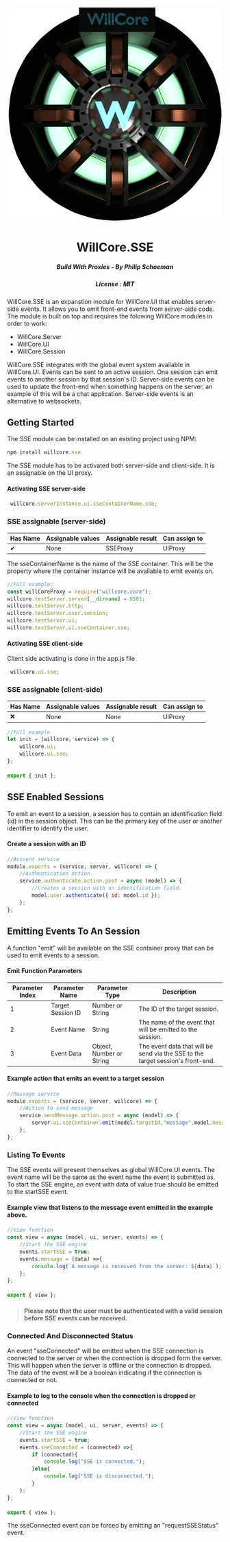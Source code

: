 <p align="center">
<img src="res/WillCoreLogo.png"  />
<h1 align="center">WillCore.SSE</h1>
<h5 align="center">Build With Proxies - By Philip Schoeman</h5>
<h5 align="center">License : MIT</h5>
</p>


WillCore.SSE is an expanstion module for WillCore.UI that enables server-side events. It allows you to emit front-end events from server-side code. The module is built on top and requires the folowing WillCore modules in order to work:

* WillCore.Server
* WillCore.UI
* WillCore.Session

WillCore.SSE integrates with the global event system available in WillCore.UI. Events can be sent to an active session. One session can emit events to another session by that session's ID. Server-side events can be used to update the front-end when something happens on the server, an example of this will be a chat application. Server-side events is an alternative to websockets.

## Getting Started

The SSE module can be installed on an existing project using NPM:

```javascript
npm install willcore.sse
```

The SSE module has to be activated both server-side and client-side. It is an assignable on the UI proxy.

#### Activating SSE server-side

```javascript
 willcore.serverInstance.ui.sseContainerName.sse;
```

### __SSE assignable (server-side)__

Has Name | Assignable values | Assignable result | Can assign to
-------- | ----------------- | ----------------- | -------------
   ✔    | None          |  SSEProxy     | UIProxy


The sseContainerName is the name of the SSE container. This will be the property where the container instance will be available to emit events on.

```javascript
//Full example:
const willCoreProxy = require("willcore.core");
willcore.testServer.server[__dirname] = 8581;
willcore.testServer.http;
willcore.testServer.user.session;
willcore.testServer.ui;
willcore.testServer.ui.sseContainer.sse;
```

#### Activating SSE client-side

Client side activating is done in the app.js file

```javascript
 willcore.ui.sse;
```

### __SSE assignable (client-side)__

Has Name | Assignable values | Assignable result | Can assign to
-------- | ----------------- | ----------------- | -------------
   ❌    | None          |  None     | UIProxy

```javascript
//Full example
let init = (willcore, service) => {
    willcore.ui;
    willcore.ui.sse;
};

export { init };
```

## SSE Enabled Sessions

To emit an event to a session, a session has to contain an identification field (id) in the session object. This can be the primary key of the user or another identifier to identify the user.

#### Create a session with an ID

```javascript
//Account service
module.exports = (service, server, willcore) => {
    //Authentication action
    service.authenticate.action.post = async (model) => {
        //Creates a session with an identification field.
        model.user.authenticate({ id: model.id });
    };
};
```

## Emitting Events To An Session

A function "emit" will be available on the SSE container proxy that can be used to emit events to a session.

#### Emit Function Parameters

Parameter Index | Parameter Name | Parameter Type | Description
--------------- | -------------- | -------------- | -----------
1 | Target Session ID | Number or String | The ID of the target session.
2 | Event Name | String | The name of the event that will be emitted to the session.
3 | Event Data | Object, Number or String | The event data that will be send via the SSE to the target session's front-end.

#### Example action that emits an event to a target session

```javascript
//Message service
module.exports = (service, server, willcore) => {
    //Action to send message
    service.sendMessage.action.post = async (model) => {
        server.ui.sseContainer.emit(model.targetId,"message",model.message);
    };
};
```

### Listing To Events

The SSE events will present themselves as global WillCore.UI events. The event name will be the same as the event name the event is submitted as. To start the SSE engine, an event with data of value true should be emitted to the startSSE event.

#### Example view that listens to the message event emitted in the example above.

```javascript
//View function
const view = async (model, ui, server, events) => {
    //Start the SSE engine
    events.startSSE = true;
    events.message = (data) =>{
        console.log(`A message is received from the server: ${data}`);
    };
};

export { view };
```

> #### Please note that the user must be authenticated with a valid session before SSE events can be received.

### Connected And Disconnected Status

An event "sseConnected" will be emitted when the SSE connection is connected to the server or when the connection is dropped form the server. This will happen when the server is offline or the connection is dropped. The data of the event will be a boolean indicating if the connection is connected or not.

#### Example to log to the console when the connection is dropped or connected

```javascript
//View function
const view = async (model, ui, server, events) => {
    //Start the SSE engine
    events.startSSE = true;
    events.sseConnected = (connected) =>{
        if (connected){
            console.log("SSE is connected.");
        }else{
            console.log("SSE is disconnected.");
        }
    };
};

export { view };
```

The sseConnected event can be forced by emitting an "requestSSEStatus" event.